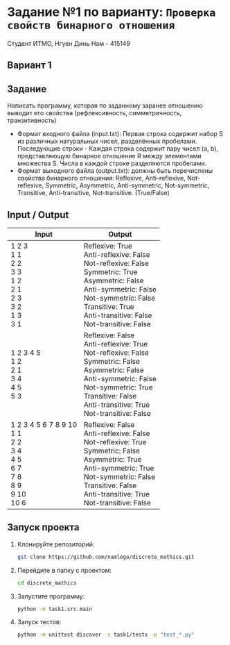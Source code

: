 # Задание №1 по варианту: `Проверка свойств бинарного отношения`
Студент ИТМО,  Нгуен Динь Нам - 415149
## Вариант 1

## Задание 
Написать программу, которая по заданному заранее отношению выводит его свойства (рефлексивность, симметричность, транзитивность)
<br>
- Формат входного файла (input.txt): Первая строка содержит набор S из различных натуральных чисел, разделённых пробелами. Последующие строки - Каждая строка содержит пару чисел (a, b),  представляющую бинарное отношение R между элементами множества S. Числа в каждой строке разделяются пробелами. 
-  Формат выходного файла (output.txt): должны быть перечислены свойства бинарного отношения: Reflexive, Anti-reflexive, Not-reflexive, Symmetric, Asymmetric, Anti-symmetric, Not-symmetric, Transitive, Anti-transitive, Not-transitive. (True/False)  
## Input / Output 

| Input                                                                                                   | Output                                                                                                                                                                                                                                             |
|---------------------------------------------------------------------------------------------------------|----------------------------------------------------------------------------------------------------------------------------------------------------------------------------------------------------------------------------------------------------|
| 1 2 3 <br> 1 1 <br> 2 2 <br> 3 3 <br> 1 2 <br> 2 1 <br> 2 3 <br> 3 2 <br> 1 3 <br> 3 1                  | Reflexive: True <br> Anti-reflexive: False <br> Not-reflexive: False <br> Symmetric: True <br> Asymmetric: False <br> Anti-symmetric: False <br> Not-symmetric: False <br> Transitive: True <br> Anti-transitive: False <br> Not-transitive: False |
| 1 2 3 4 5 <br> 1 2 <br> 2 1 <br> 3 4 <br> 4 5 <br> 5 3                                                  | Reflexive: False <br> Anti-reflexive: True <br> Not-reflexive: False <br> Symmetric: False <br> Asymmetric: False <br> Anti-symmetric: False <br> Not-symmetric: True <br> Transitive: False <br> Anti-transitive: True <br> Not-transitive: False |
| 1 2 3 4 5 6 7 8 9 10 <br> 1 1 <br> 2 2 <br> 3 4 <br> 4 5 <br> 6 7 <br> 7 8 <br> 8 9 <br> 9 10 <br> 10 6 | Reflexive: False <br> Anti-reflexive: False <br> Not-reflexive: True <br> Symmetric: False <br> Asymmetric: True <br> Anti-symmetric: True <br> Not-symmetric: False <br> Transitive: False <br> Anti-transitive: True <br> Not-transitive: False  |

## Запуск проекта
1. Клонируйте репозиторий:
   ```bash
   git clone https://github.com/namloga/discrete_mathics.git
   ```
2. Перейдите в папку с проектом:
   ```bash
   cd discrete_mathics
   ```
3. Запустите программу:
   ```bash
   python -m task1.src.main
   ```

4. Запуск тестов:
   ```bash
   python -m unittest discover -s task1/tests -p "test_*.py"
   ```
